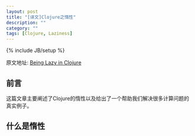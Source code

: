 ```yaml
---
layout: post
title: "[译文]Clojure之惰性"
description: ""
category: ""
tags: [Clojure, Laziness]
---
```

{% include JB/setup %}

原文地址: [Being Lazy in Clojure](http://noobtuts.com/clojure/being-lazy-in-clojure)

## 前言

这篇文章主要阐述了Clojure的惰性以及给出了一个帮助我们解决很多计算问题的真实例子。


## 什么是惰性

